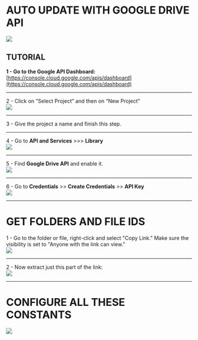 # AUTO UPDATE WITH GOOGLE DRIVE API

[![](https://i.imgur.com/rqUFGhz.png)](https://i.imgur.com/rqUFGhz.png)

## TUTORIAL

**1 - Go to the Google API Dashboard:** [https://console.cloud.google.com/apis/dashboard](https://console.cloud.google.com/apis/dashboard)


------------


2 - Click on “Select Project” and then on “New Project”  
[![](https://i.imgur.com/DzTt0Tm.png)](https://i.imgur.com/DzTt0Tm.png)


------------


3 - Give the project a name and finish this step.


------------


4 - Go to **API and Services** >>> **Library**  
[![](https://i.imgur.com/qxWv7OK.png)](https://i.imgur.com/qxWv7OK.png)


------------


5 - Find **Google Drive API** and enable it.  
[![](https://i.imgur.com/QuQHPpl.png)](https://i.imgur.com/QuQHPpl.png)


------------


6 - Go to **Credentials** >> **Create Credentials** >> **API Key**  
[![](https://i.imgur.com/Z4DY5d7.png)](https://i.imgur.com/Z4DY5d7.png)


------------


# GET FOLDERS AND FILE IDS

1 - Go to the folder or file, right-click and select "Copy Link." Make sure the visibility is set to "Anyone with the link can view."  
[![](https://i.imgur.com/DsCxziH.png)](https://i.imgur.com/DsCxziH.png)


------------


2 - Now extract just this part of the link:  
[![](https://i.imgur.com/DHJNKqe.png)](https://i.imgur.com/DHJNKqe.png)


------------


# CONFIGURE ALL THESE CONSTANTS  
[![](https://i.imgur.com/YWm5HLE.png)](https://i.imgur.com/YWm5HLE.png) 
